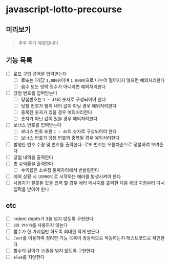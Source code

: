 # javascript-lotto-precourse

## 미리보기

> 추후 추가 예정입니다

## 기능 목록

- [ ] 로또 구입 금액을 입력받는다
  - [ ] 로또는 1개당 `1,000원`이며 `1,000원`으로 나누어 떨어지지 않으면 예외처리한다
  - [ ] 음수 또는 양의 정수가 아니라면 예외처리한다
- [ ] 당첨 번호를 입력받는다
  - [ ] 당첨번호는 `1 ~ 45`의 숫자로 구성되어야 한다
  - [ ] 당첨 번호가 범위 내의 값이 아닐 경우 예외처리한다
  - [ ] 중복된 숫자가 있을 경우 예외처리한다
  - [ ] 숫자가 아닌 값이 있을 경우 예외처리한다
- [ ] 보너스 번호를 입력받는다
  - [ ] 보너스 번호 또한 `1 ~ 45`의 숫자로 구성되어야 한다
  - [ ] 보너스 번호가 당첨 번호와 중복될 경우 예외처리한다
- [ ] 발행한 번호 수량 및 번호를 출력한다. 로또 번호는 오름차순으로 정렬하여 보여준다
- [ ] 당첨 내역을 출력한다
- [ ] 총 수익률을 출력한다
  - [ ] 수익률은 소수점 둘째자리에서 반올림한다
- [ ] 예외 상황 시 `[ERROR]`로 시작하는 에러를 발생시켜야 한다
- [ ] 사용자가 잘못된 값을 입력 할 경우 에러 메시지를 출력한 다음 해당 지점부터 다시 입력을 받아야 한다

## etc

- [ ] indent depth가 3을 넘지 않도록 구현한다
- [ ] `3항 연산자`를 사용하지 않는다
- [ ] 함수가 한 가지일만 하도록 최대한 작게 만든다
- [ ] `Jest`를 이용하여 정리한 기능 목록이 정상적으로 작동하는지 테스트코드로 확인한다
- [ ] 함수의 길이가 `15`줄을 넘지 않도록 구현한다
- [ ] `else`를 지양한다
